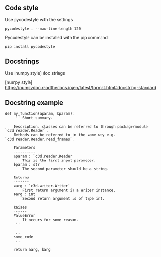 Code style
----------

Use pycodestyle with the settings

    pycodestyle . --max-line-length 120

Pycodestyle can be installed with the pip command

    pip install pycodestyle

Docstrings
-----------

Use [numpy style] doc strings

[numpy style] https://numpydoc.readthedocs.io/en/latest/format.html#docstring-standard

Docstring example
-----------

    def my_function(aparam, bparam):
        ''' Short summary.

        Description, classes can be referred to through package/module `c3d.reader.Reader`.
        Methods can be referred to in the same way e.g. `c3d.reader.Reader.read_frames`.

        Parameters
        ----------
        aparam : `c3d.reader.Reader`
            This is the first input parameter.
        bparam : str
            The second parameter should be a string.

        Returns
        -------
        aarg : `c3d.writer.Writer`
            First return argument is a Writer instance.
        barg : int
            Second return argument is of type int.

        Raises
        ------
        ValueError
            It occurs for some reason.
        '''

        ...
        some_code
        ...

        return aarg, barg

